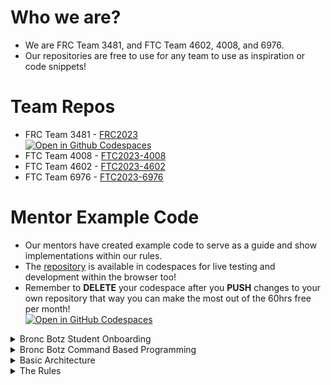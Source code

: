 # Who we are?
* We are FRC Team 3481, and FTC Team 4602, 4008, and 6976.
* Our repositories are free to use for any team to use as inspiration or code snippets!

# Team Repos
* FRC Team 3481 - [FRC2023](https://github.com/BroncBotz3481/FRC2023)  
[![Open in Github Codespaces](https://github.com/codespaces/badge.svg)](https://github.com/codespaces/new?hide_repo_select=true&ref=main&repo=508873808)
* FTC Team 4008 - [FTC2023-4008](https://github.com/BroncBotz3481/FTC2023-4008)
* FTC Team 4602 - [FTC2023-4602](https://github.com/BroncBotz3481/FTC2023-4602) 
* FTC Team 6976 - [FTC2023-6976](https://github.com/BroncBotz3481/FTC2023-6976)

# Mentor Example Code
* Our mentors have created example code to serve as a guide and show implementations within our rules.
* The [repository](https://github.com/BroncBotz3481/FRC2022-MENTOR) is available in codespaces for live testing and development within the browser too! 
* Remember to **DELETE** your codespace after you **PUSH** changes to your own repository that way you can make the most out of the 60hrs free per month!  
[![Open in GitHub Codespaces](https://github.com/codespaces/badge.svg)](https://github.com/codespaces/new?hide_repo_select=true&ref=main&repo=567809275)

<details><summary>Bronc Botz Student Onboarding</summary>
 
# Student Tasks
1. Install WPILib, FRC Game Tools, REV Hardware Client, and CTRE Pheonix Tuner.
2. Create a robot project and include the REVLib and CTRE libraries.
3. Design (DONT FILL IN ANYTHING) a Command Based robot following our paradigm with the following mechanisms (assume all motors are `CANSparkMax`'s):
3. Arm
3. Differential Drive (4 motor drive train)
3. Climber
3. Shooter (Attached to arm)
4. Prove the design follows our paradigm by submitting it for mentor validation.
5. Fill in 3 of the subsystems.
6. Create corresponding commands.
7. Setup the default commands for every subsystem.
8. Connect corresponding commands to a controller input.
9. Submit for mentor validation.
 
</details>
<details><summary>Bronc Botz Command Based Programming</summary>  

* Our organization follows the coding paradigm within the new CommandBased programming framework for FRC based off of ["The Art of Unix Programming"](https://www.catb.org/~esr/writings/taoup/html/ch01s06.html) rules.  
* Our interpretation is as follows:
  * Subsystems = Interface  
  * Commands = Engines  
  * Policy = Policy  

</details>
<details><summary>Basic Architecture</summary>  

* All Subsystems **MUST** have a "Policy Class" which contains static variables that may be userful to access about that subsystem without having to fetch the object itself. 
  * Policy classes **MUST** be used for **ANY** algorithmic operation affecting a subsytem (if/then's).  
* All algorithmic operations must be done via static functions within the "Policy Class".
  * This is done to ensure subsystem classes are exclusively operation oriented and do not stray into algorithmic operations causing the time to comprehend a class to rise significantly.  
* Subsystems are programmatic representations of physical systems, psuedo-subsystems may exist for the sole purpose of providing and interpreting abstracted sensor feedback (like vision processing).  
* All subsytems must have a default command which returns them to a "normal" state.  
* Sometimes default commands must change between autonomous and teleop modes.  
* Commands are simple actions and must be seperated as such, if a complex action needs to occur it should be within a ParallelCommandGroup or similar unless there is a ligitimate reason that it cannot be done that way.  
* The subsystems commands folder contain only packages representing each subsystem OR subsystem grouping.  
* All utility classes must be in their own package seperate from the commands and subsystems folder.  
* All functions serve one purpose.  
  * For example if a motor controller needs configured there should be a single function which configures that motor controller.  

</details>
<details><summary>The Rules</summary>  

1. Rule of Modularity  
> Write simple parts connected by clean interfaces.  
2. Rule of Clarity  
> Clarity is better than cleverness.  
3. Rule of Composition  
> Design programs to be connected to other programs.  
4. Rule of Separation  
> Separate policy from mechanism; separate interfaces from engines.  
5. Rule of Simplicity  
> Design for simplicity; add complexity only where you must.  
6. Rule of Parsimony  
> Write a big program only when it is clear by demonstration that nothing else will do.  
7. Rule of Transparency  
> Design for visibility to make inspection and debugging easier.  
8. Rule of Robustness  
> Robustness is the child of transparency and simplicity.  
9. Rule of Representation  
> Fold knowledge into data so program logic can be stupid and robust.  
10. Rule of Least Surprise  
> In interface design, always do the least surprising thing.  
11. Rule of Silence  
> When a program has nothing surprising to say, it should say nothing.  
12. Rule of Repair  
> When you must fail, fail noisily and as soon as possible.  
13. Rule of Economy  
> Programmer time is expensive; conserve it in preference to machine time.  
14. Rule of Generation  
> Avoid hand-hacking; write programs to write programs when you can.  
15. Rule of Optimization  
> Prototype before polishing. Get it working before you optimize it.  
16. Rule of Diversity  
> Distrust all claims for “one true way”.  
17. Rule of Extensibility  
> Design for the future, because it will be here sooner than you think.  

</details>
